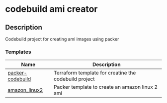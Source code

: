 # codebuild ami creator

## Description

Codebuild project for creating ami images using packer

### Templates

| Name | Description |
|------|-------------|
| [packer-codebuild](/terraform/packer-codebuild/main.tf) | Terraform template for creatine the codebuild project |
| [amazon_linux2](amazon_linux2.json) | Packer template to create an amazon linux 2 ami |